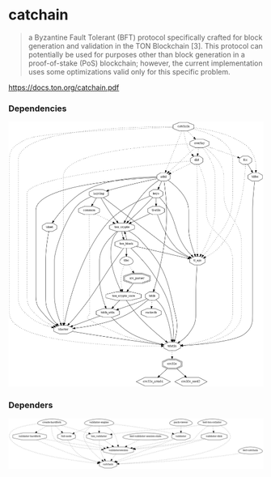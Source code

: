 # catchain

> a Byzantine Fault Tolerant (BFT) protocol specifically
crafted for block generation and validation in the TON Blockchain [3].
This protocol can potentially be used for purposes other than block
generation in a proof-of-stake (PoS) blockchain; however, the current
implementation uses some optimizations valid only for this specific
problem.

https://docs.ton.org/catchain.pdf

### Dependencies

![adnl](../dev/png/ton.catchain.png)

### Dependers

![adnl](../dev/png/ton.catchain.dependers.png)